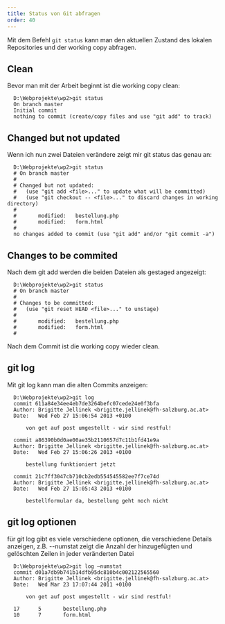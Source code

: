 ```yaml
---
title: Status von Git abfragen
order: 40
---
```


Mit dem Befehl `git status` kann man den aktuellen Zustand des lokalen Repositories und der working copy abfragen. 

Clean
------

Bevor man mit der Arbeit beginnt ist die working copy clean:

      D:\Webprojekte\wp2>git status
      On branch master
      Initial commit
      nothing to commit (create/copy files and use "git add" to track)



Changed but not updated
------

Wenn ich nun zwei Dateien verändere zeigt mir git status das genau an:

      D:\Webprojekte\wp2>git status
      # On branch master
      #
      # Changed but not updated:
      #   (use "git add <file>..." to update what will be committed)
      #   (use "git checkout -- <file>..." to discard changes in working directory)
      #
      #       modified:   bestellung.php
      #       modified:   form.html
      #
      no changes added to commit (use "git add" and/or "git commit -a")

Changes to be commited
------

Nach dem git add werden die beiden Dateien als gestaged angezeigt:

      D:\Webprojekte\wp2>git status
      # On branch master
      #
      # Changes to be committed:
      #   (use "git reset HEAD <file>..." to unstage)
      #
      #       modified:   bestellung.php
      #       modified:   form.html
      #

Nach dem Commit ist die working copy wieder clean. 

git log
------

Mit git log kann man die alten Commits anzeigen:

      D:\Webprojekte\wp2>git log
      commit 611a84e34ee4eb7de3264befc07cede24e0f3bfa
      Author: Brigitte Jellinek <brigitte.jellinek@fh-salzburg.ac.at>
      Date:   Wed Feb 27 15:06:54 2013 +0100

          von get auf post umgestellt - wir sind restful!

      commit a86390b0d0ae00ae35b2110657d7c11b1fd41e9a
      Author: Brigitte Jellinek <brigitte.jellinek@fh-salzburg.ac.at>
      Date:   Wed Feb 27 15:06:26 2013 +0100

          bestellung funktioniert jetzt

      commit 21c7ff3047cb710cb2edb554545582ee7f7ce74d
      Author: Brigitte Jellinek <brigitte.jellinek@fh-salzburg.ac.at>
      Date:   Wed Feb 27 15:05:43 2013 +0100

          bestellformular da, bestellung geht noch nicht

git log optionen
------

für git log gibt es viele verschiedene optionen, die verschiedene Details anzeigen, z.B. --numstat zeigt die Anzahl der hinzugefügten und gelöschten Zeilen in jeder veränderten Datei

      D:\Webprojekte\wp2>git log –numstat
      commit d01a7db9b741b14dfb95dc810b4c002122565560
      Author: Brigitte Jellinek <brigitte.jellinek@fh-salzburg.ac.at>
      Date:   Wed Mar 23 17:07:44 2011 +0100

          von get auf post umgestellt - wir sind restful!

      17      5       bestellung.php
      10      7       form.html







